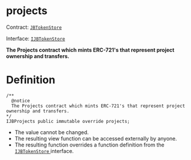 # projects

Contract: [`JBTokenStore`](/protocol/api/contracts/jbtokenstore/README.md)​‌

Interface: [`IJBTokenStore`](/protocol/api/interfaces/ijbtokenstore.md)

**The Projects contract which mints ERC-721's that represent project ownership and transfers.**

# Definition

```solidity
/**
  @notice
  The Projects contract which mints ERC-721's that represent project ownership and transfers.
*/
IJBProjects public immutable override projects;
```

* The value cannot be changed.
* The resulting view function can be accessed externally by anyone.
* The resulting function overrides a function definition from the [`IJBTokenStore` ](/protocol/api/interfaces/ijbtokenstore.md) interface.
